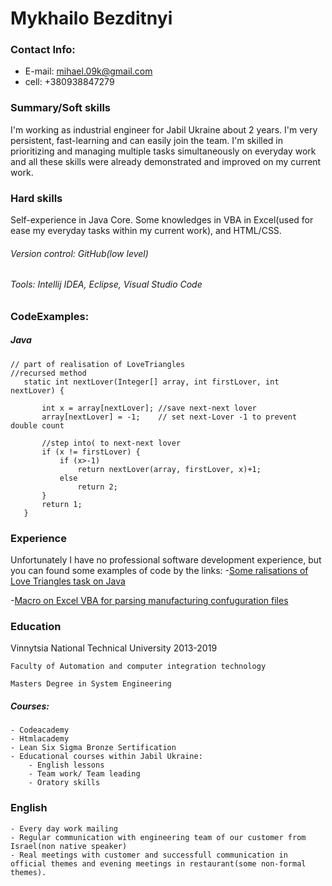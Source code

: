 # Mykhailo Bezditnyi

### Contact Info:

- E-mail: mihael.09k@gmail.com 
- cell: +380938847279 
 
 ### Summary/Soft skills

 I'm working as industrial engineer for Jabil Ukraine about 2 years. I'm very persistent, fast-learning  and can easily join the team. I'm skilled in prioritizing and managing multiple tasks simultaneously on everyday work and all these skills were already demonstrated and improved on my current work. 
 
 ### Hard skills

 Self-experience in Java Core. Some knowledges in VBA in Excel(used for ease my everyday tasks within my current work), and HTML/CSS.
 ###### Version control: GitHub(low level)
 ###### Tools: Intellij IDEA, Eclipse, Visual Studio Code


 ### CodeExamples:

 ##### Java
 ``` 
 // part of realisation of LoveTriangles
 //recursed method
    static int nextLover(Integer[] array, int firstLover, int nextLover) {

        int x = array[nextLover]; //save next-next lover
        array[nextLover] = -1;    // set next-Lover -1 to prevent double count

        //step into( to next-next lover
        if (x != firstLover) {
            if (x>-1)
                return nextLover(array, firstLover, x)+1;
            else
                return 2;
        }
        return 1;
    }
```

### Experience 

Unfortunately I have no professional software development experience, but you can found some examples of code by the links: 
-[Some ralisations of Love Triangles task on Java](https://github.com/BMapps/BM_repository/blob/second/src/LoveTriangles.java)

-[Macro on Excel VBA for parsing manufacturing confuguration files]()

### Education 

Vinnytsia National Technical University 2013-2019

    Faculty of Automation and computer integration technology
    
    Masters Degree in System Engineering

##### Courses: 
    - Codeacademy 
    - Htmlacademy 
    - Lean Six Sigma Bronze Sertification
    - Educational courses within Jabil Ukraine:
        - English lessons
        - Team work/ Team leading
        - Oratory skills

### English 
    - Every day work mailing
    - Regular communication with engineering team of our customer from Israel(non native speaker)
    - Real meetings with customer and successfull communication in official themes and evening meetings in restaurant(some non-formal themes).



   

 
